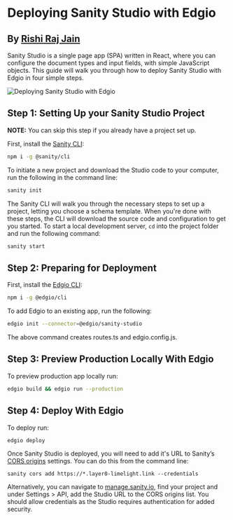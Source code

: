 # Deploying Sanity Studio with Edgio

## By [Rishi Raj Jain](https://rishi.app)

Sanity Studio is a single page app (SPA) written in React, where you can configure the document types and input fields, with simple JavaScript objects. This guide will walk you through how to deploy Sanity Studio with Edgio in four simple steps.

![Deploying Sanity Studio with Edgio](https://cdn.sanity.io/images/81pocpw8/production/a430c6c7d8de38357ddb99a38876ca955a16c9ee-1200x630.png?w=800&h=420&fit=clip&auto=format)

## Step 1: Setting Up your Sanity Studio Project

**NOTE:** You can skip this step if you already have a project set up.

First, install the [Sanity CLI](https://www.npmjs.com/package/@sanity/cli):

```bash
npm i -g @sanity/cli
```

To initiate a new project and download the Studio code to your computer, run the following in the command line:

```bash
sanity init
```

The Sanity CLI will walk you through the necessary steps to set up a project, letting you choose a schema template. When you're done with these steps, the CLI will download the source code and configuration to get you started. To start a local development server, `cd` into the project folder and run the following command:

```bash
sanity start
```

## Step 2: Preparing for Deployment

First, install the [Edgio CLI](https://www.npmjs.com/package/@edgio/cli):

```bash
npm i -g @edgio/cli
```

To add Edgio to an existing app, run the following:

```bash
edgio init --connector=@edgio/sanity-studio
```

The above command creates routes.ts and edgio.config.js.

## Step 3: Preview Production Locally With Edgio

To preview production app locally run:

```bash
edgio build && edgio run --production
```

## Step 4: Deploy With Edgio

To deploy run:

```bash
edgio deploy
```

Once Sanity Studio is deployed, you will need to add it's URL to Sanity’s [CORS origins](https://www.sanity.io/docs/front-ends/cors) settings. You can do this from the command line:

`sanity cors add https://*.layer0-limelight.link --credentials`

Alternatively, you can navigate to [manage.sanity.io](https://manage.sanity.io/), find your project and under Settings > API, add the Studio URL to the CORS origins list. You should allow credentials as the Studio requires authentication for added security.
